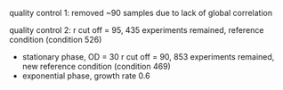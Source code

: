 quality control 1: removed ~90 samples due to lack of global correlation

quality control 2: 
r cut off = 95, 435 experiments remained, reference condition (condition 526)
- stationary phase, OD = 30
r cut off = 90, 853 experiments remained, new reference condition (condition 469)
- exponential phase, growth rate 0.6

